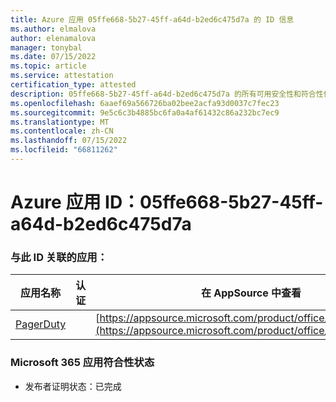 ```yaml
---
title: Azure 应用 05ffe668-5b27-45ff-a64d-b2ed6c475d7a 的 ID 信息
ms.author: elmalova
author: elenamalova
manager: tonybal
ms.date: 07/15/2022
ms.topic: article
ms.service: attestation
certification_type: attested
description: 05ffe668-5b27-45ff-a64d-b2ed6c475d7a 的所有可用安全性和符合性信息。
ms.openlocfilehash: 6aaef69a566726ba02bee2acfa93d0037c7fec23
ms.sourcegitcommit: 9e5c6c3b4885bc6fa0a4af61432c86a232bc7ec9
ms.translationtype: MT
ms.contentlocale: zh-CN
ms.lasthandoff: 07/15/2022
ms.locfileid: "66811262"
---
```

# <a name="azure-app-id-05ffe668-5b27-45ff-a64d-b2ed6c475d7a"></a>Azure 应用 ID：05ffe668-5b27-45ff-a64d-b2ed6c475d7a


### <a name="apps-associated-with-this-id"></a>与此 ID 关联的应用：
| **应用名称** | **认证** | **在 AppSource 中查看** |
|--------------|---------------|-----------------------|
| [PagerDuty](../forward/WA200001637.md) |  | [https://appsource.microsoft.com/product/office/WA200001637](https://appsource.microsoft.com/product/office/WA200001637) |

### <a name="microsoft-365-app-compliance-status"></a>Microsoft 365 应用符合性状态
- 发布者证明状态：已完成
